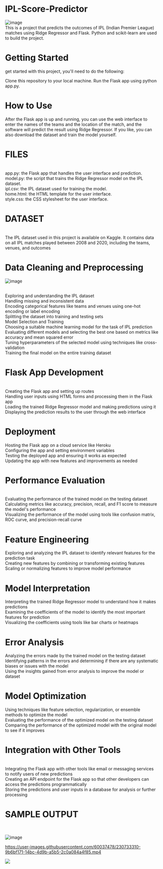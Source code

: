 # IPL-Score-Predictor
![image](https://user-images.githubusercontent.com/60037478/230733764-20b5ef46-123a-4e0f-8c52-4a5f29016cdb.png)
<br>
This is a project that predicts the outcomes of IPL (Indian Premier League) matches using Ridge Regressor and Flask. Python and scikit-learn are used to build the project.
<br>
<h1>Getting Started</h1>
get started with this project, you'll need to do the following:

Clone this repository to your local machine.
Run the Flask app using python app.py.
<h1>How to Use</h1>

After the Flask app is up and running, you can use the web interface to enter the names of the teams and the location of the match, and the software will predict the result using Ridge Regressor. If you like, you can also download the dataset and train the model yourself.
<br>
<h1>FILES</h1>
<br>
app.py: the Flask app that handles the user interface and prediction.<br>
model.py: the script that trains the Ridge Regressor model on the IPL dataset.<br>
ipl.csv: the IPL dataset used for training the model.<br>
home.html: the HTML template for the user interface.<br>
style.css: the CSS stylesheet for the user interface.<br>
<h1>DATASET</h1>
<br>
The IPL dataset used in this project is available on Kaggle. It contains data on all IPL matches played between 2008 and 2020, including the teams, venues, and outcomes<br>
<h1>Data Cleaning and Preprocessing</h1>

![image](https://user-images.githubusercontent.com/60037478/230734781-66a858c4-dce7-46a6-af9c-1f0f6937bfc0.png)

<br>
Exploring and understanding the IPL dataset<br>
Handling missing and inconsistent data<br>
Encoding categorical features like teams and venues using one-hot encoding or label encoding<br>
Splitting the dataset into training and testing sets<br>
Model Selection and Training<br>
Choosing a suitable machine learning model for the task of IPL prediction<br>
Evaluating different models and selecting the best one based on metrics like accuracy and mean squared error<br>
Tuning hyperparameters of the selected model using techniques like cross-validation<br>
Training the final model on the entire training dataset<br>
<h1>Flask App Development</h1><br>
Creating the Flask app and setting up routes<br>
Handling user inputs using HTML forms and processing them in the Flask app<br>
Loading the trained Ridge Regressor model and making predictions using it<br>
Displaying the prediction results to the user through the web interface<br>
<h1>Deployment</h1>
Hosting the Flask app on a cloud service like Heroku <br>
Configuring the app and setting environment variables<br>
Testing the deployed app and ensuring it works as expected<br>
Updating the app with new features and improvements as needed<br>
<h1>Performance Evaluation</h1><br>
Evaluating the performance of the trained model on the testing dataset<br>
Calculating metrics like accuracy, precision, recall, and F1 score to measure the model's performance<br>
Visualizing the performance of the model using tools like confusion matrix, ROC curve, and precision-recall curve<br>
<h1>Feature Engineering</h1>
Exploring and analyzing the IPL dataset to identify relevant features for the prediction task<br>
Creating new features by combining or transforming existing features<br>
Scaling or normalizing features to improve model performance<br>
<h1>Model Interpretation</h1>
Interpreting the trained Ridge Regressor model to understand how it makes predictions<br>
Examining the coefficients of the model to identify the most important features for prediction<br>
Visualizing the coefficients using tools like bar charts or heatmaps<br>
<h1>Error Analysis</h1>
Analyzing the errors made by the trained model on the testing dataset<br>
Identifying patterns in the errors and determining if there are any systematic biases or issues with the model<br>
Using the insights gained from error analysis to improve the model or dataset<br>
<h1>Model Optimization</h1>
Using techniques like feature selection, regularization, or ensemble methods to optimize the model<br>
Evaluating the performance of the optimized model on the testing dataset<br>
Comparing the performance of the optimized model with the original model to see if it improves<br>
<h1>Integration with Other Tools</h1><br>
Integrating the Flask app with other tools like email or messaging services to notify users of new predictions<br>
Creating an API endpoint for the Flask app so that other developers can access the predictions programmatically<br>
Storing the predictions and user inputs in a database for analysis or further processing<br>
<h1>SAMPLE OUTPUT</h1><br>

![image](https://user-images.githubusercontent.com/60037478/230734874-1a073b3c-89cf-4aa2-8ae3-27382754f5d5.png)

https://user-images.githubusercontent.com/60037478/230733310-9b6bf171-14bc-4d9b-a5b5-2c0a084a4f85.mp4

![](ipl.gif)
